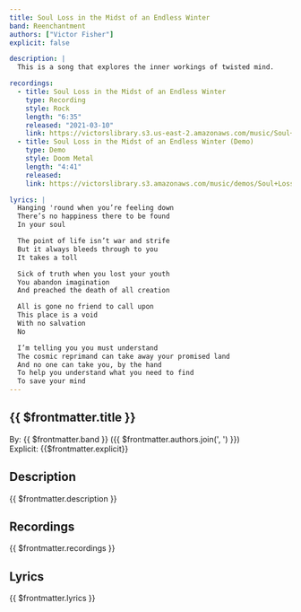 ```yaml
---
title: Soul Loss in the Midst of an Endless Winter
band: Reenchantment
authors: ["Victor Fisher"]
explicit: false

description: |
  This is a song that explores the inner workings of twisted mind.

recordings:
  - title: Soul Loss in the Midst of an Endless Winter
    type: Recording
    style: Rock
    length: "6:35"
    released: "2021-03-10"
    link: https://victorslibrary.s3.us-east-2.amazonaws.com/music/Soul+Loss+in+the+Midst+of+an+Endless+Winter/Soul+Loss+in+the+Midst+of+an+Endless+Winter.mp3
  - title: Soul Loss in the Midst of an Endless Winter (Demo)
    type: Demo
    style: Doom Metal
    length: "4:41"
    released: 
    link: https://victorslibrary.s3.amazonaws.com/music/demos/Soul+Loss+in+the+Midst+of+an+Endless+Winter.mp3

lyrics: |
  Hanging 'round when you’re feeling down
  There’s no happiness there to be found
  In your soul

  The point of life isn’t war and strife
  But it always bleeds through to you
  It takes a toll

  Sick of truth when you lost your youth
  You abandon imagination
  And preached the death of all creation

  All is gone no friend to call upon
  This place is a void
  With no salvation
  No

  I’m telling you you must understand
  The cosmic reprimand can take away your promised land
  And no one can take you, by the hand
  To help you understand what you need to find
  To save your mind
---
```


## {{ $frontmatter.title }}

By: {{ $frontmatter.band }} ({{ $frontmatter.authors.join(', ') }})  
Explicit: {{$frontmatter.explicit}}

## Description

<vue-markdown>{{ $frontmatter.description }}</vue-markdown>

## Recordings

{{ $frontmatter.recordings }}

## Lyrics

<vue-markdown>{{ $frontmatter.lyrics }}</vue-markdown>
